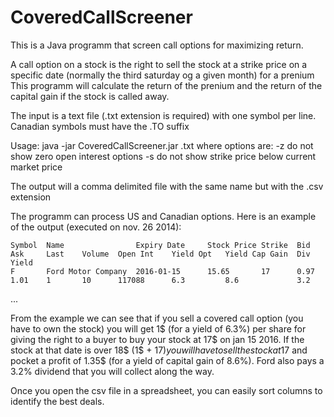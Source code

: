CoveredCallScreener
===================

This is a Java programm that screen call options for maximizing return.

A call option on a stock is the right to sell the stock at a strike price on a specific date (normally the third saturday og a given month) for a prenium
This programm will calculate the return of the prenium and the return of the capital gain if the stock is called away.

The input is a text file (.txt extension is required) with one symbol per line. Canadian symbols must have the .TO suffix

Usage: java -jar CoveredCallScreener.jar <file>.txt <options>
where options are:
  -z do not show zero open interest options
  -s do not show strike price below current market price
  
The output will a comma delimited file with the same name but with the .csv extension

The programm can process US and Canadian options. Here is an example of the output (executed on nov. 26 2014):

    Symbol  Name                Expiry Date     Stock Price Strike  Bid     Ask     Last    Volume  Open Int    Yield Opt   Yield Cap Gain  Div Yield	
    F       Ford Motor Company  2016-01-15      15.65       17      0.97    1.01    1       10      117088      6.3         8.6             3.2
...

From the example we can see that if you sell a covered call option (you have to own the stock) you will get 1$ (for a yield of 6.3%) per share for
giving the right to a buyer to buy your stock at 17$ on jan 15 2016. If the stock at that date is over 18$ (1$ + 17$) you
will have to sell the stock at 17$ and pocket a profit of 1.35$ (for a yield of capital gain of 8.6%). Ford also pays a 3.2%
dividend that you will collect along the way.

Once you open the csv file in a spreadsheet, you can easily sort columns to identify the best deals.



